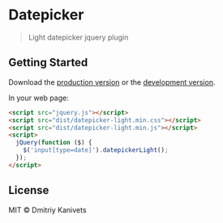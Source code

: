 # Datepicker

> Light datepicker jquery plugin


## Getting Started

Download the [production version][min] or the [development version][max].

[min]: https://raw.githubusercontent.com/kanivets/jquery-datepicker-light/master/dist/jquery.datepicker-light.min.js
[max]: https://raw.githubusercontent.com/kanivets/jquery-datepicker-light/master/dist/jquery.datepicker-light.js

In your web page:

```html
<script src="jquery.js"></script>
<script src="dist/datepicker-light.min.css"></script>
<script src="dist/datepicker-light.min.js"></script>
<script>
  jQuery(function ($) {
    $('input[type=date]').datepickerLight();
  });
</script>
```


## License

MIT © Dmitriy Kanivets
